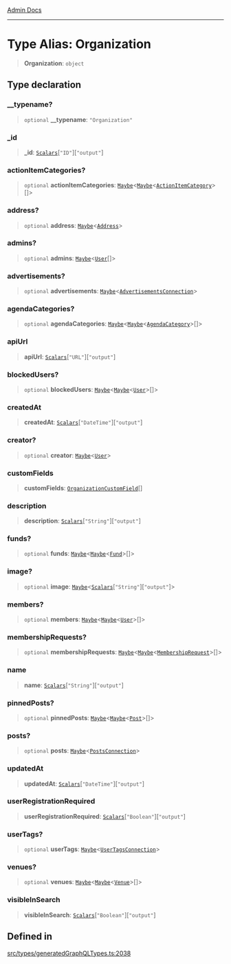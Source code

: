 [Admin Docs](/)

***

# Type Alias: Organization

> **Organization**: `object`

## Type declaration

### \_\_typename?

> `optional` **\_\_typename**: `"Organization"`

### \_id

> **\_id**: [`Scalars`](Scalars.md)\[`"ID"`\]\[`"output"`\]

### actionItemCategories?

> `optional` **actionItemCategories**: [`Maybe`](Maybe.md)\<[`Maybe`](Maybe.md)\<[`ActionItemCategory`](ActionItemCategory.md)\>[]\>

### address?

> `optional` **address**: [`Maybe`](Maybe.md)\<[`Address`](Address.md)\>

### admins?

> `optional` **admins**: [`Maybe`](Maybe.md)\<[`User`](User.md)[]\>

### advertisements?

> `optional` **advertisements**: [`Maybe`](Maybe.md)\<[`AdvertisementsConnection`](AdvertisementsConnection.md)\>

### agendaCategories?

> `optional` **agendaCategories**: [`Maybe`](Maybe.md)\<[`Maybe`](Maybe.md)\<[`AgendaCategory`](AgendaCategory.md)\>[]\>

### apiUrl

> **apiUrl**: [`Scalars`](Scalars.md)\[`"URL"`\]\[`"output"`\]

### blockedUsers?

> `optional` **blockedUsers**: [`Maybe`](Maybe.md)\<[`Maybe`](Maybe.md)\<[`User`](User.md)\>[]\>

### createdAt

> **createdAt**: [`Scalars`](Scalars.md)\[`"DateTime"`\]\[`"output"`\]

### creator?

> `optional` **creator**: [`Maybe`](Maybe.md)\<[`User`](User.md)\>

### customFields

> **customFields**: [`OrganizationCustomField`](OrganizationCustomField.md)[]

### description

> **description**: [`Scalars`](Scalars.md)\[`"String"`\]\[`"output"`\]

### funds?

> `optional` **funds**: [`Maybe`](Maybe.md)\<[`Maybe`](Maybe.md)\<[`Fund`](Fund.md)\>[]\>

### image?

> `optional` **image**: [`Maybe`](Maybe.md)\<[`Scalars`](Scalars.md)\[`"String"`\]\[`"output"`\]\>

### members?

> `optional` **members**: [`Maybe`](Maybe.md)\<[`Maybe`](Maybe.md)\<[`User`](User.md)\>[]\>

### membershipRequests?

> `optional` **membershipRequests**: [`Maybe`](Maybe.md)\<[`Maybe`](Maybe.md)\<[`MembershipRequest`](MembershipRequest.md)\>[]\>

### name

> **name**: [`Scalars`](Scalars.md)\[`"String"`\]\[`"output"`\]

### pinnedPosts?

> `optional` **pinnedPosts**: [`Maybe`](Maybe.md)\<[`Maybe`](Maybe.md)\<[`Post`](Post.md)\>[]\>

### posts?

> `optional` **posts**: [`Maybe`](Maybe.md)\<[`PostsConnection`](PostsConnection.md)\>

### updatedAt

> **updatedAt**: [`Scalars`](Scalars.md)\[`"DateTime"`\]\[`"output"`\]

### userRegistrationRequired

> **userRegistrationRequired**: [`Scalars`](Scalars.md)\[`"Boolean"`\]\[`"output"`\]

### userTags?

> `optional` **userTags**: [`Maybe`](Maybe.md)\<[`UserTagsConnection`](UserTagsConnection.md)\>

### venues?

> `optional` **venues**: [`Maybe`](Maybe.md)\<[`Maybe`](Maybe.md)\<[`Venue`](Venue.md)\>[]\>

### visibleInSearch

> **visibleInSearch**: [`Scalars`](Scalars.md)\[`"Boolean"`\]\[`"output"`\]

## Defined in

[src/types/generatedGraphQLTypes.ts:2038](https://github.com/Suyash878/talawa-api/blob/cfd688207611ba245c99edd8dbaccb2cdbf6a043/src/types/generatedGraphQLTypes.ts#L2038)
